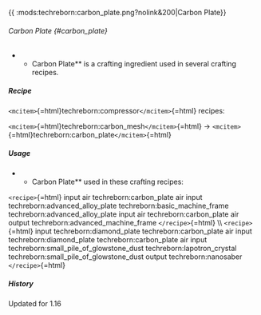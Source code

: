 {{ :mods:techreborn:carbon_plate.png?nolink&200\|Carbon Plate}}

###### Carbon Plate {#carbon_plate}

-   -   Carbon Plate\*\* is a crafting ingredient used in several
        crafting recipes.

##### Recipe

`<mcitem>`{=html}techreborn:compressor`</mcitem>`{=html} recipes:

`<mcitem>`{=html}techreborn:carbon_mesh`</mcitem>`{=html} -\>
`<mcitem>`{=html}techreborn:carbon_plate`</mcitem>`{=html}

##### Usage

-   -   Carbon Plate\*\* used in these crafting recipes:

`<recipe>`{=html} input air techreborn:carbon_plate air input
techreborn:advanced_alloy_plate techreborn:basic_machine_frame
techreborn:advanced_alloy_plate input air techreborn:carbon_plate air
output techreborn:advanced_machine_frame `</recipe>`{=html} \\\\
`<recipe>`{=html} input techreborn:diamond_plate techreborn:carbon_plate
air input techreborn:diamond_plate techreborn:carbon_plate air input
techreborn:small_pile_of_glowstone_dust techreborn:lapotron_crystal
techreborn:small_pile_of_glowstone_dust output techreborn:nanosaber
`</recipe>`{=html}

##### History

Updated for 1.16
